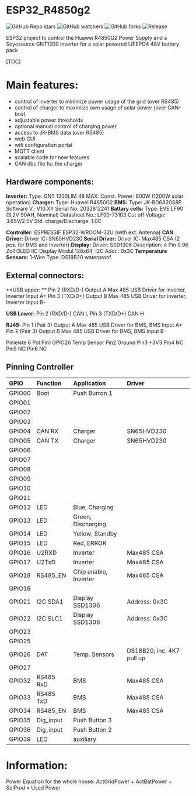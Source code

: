 # ESP32_R4850g2
![GitHub Repo stars](https://img.shields.io/github/stars/gropi75/ESP32_r4850g2?style=plastic)
![GitHub watchers](https://img.shields.io/github/watchers/gropi75/ESP32_r4850g2?style=plastic)
![GitHub forks](https://img.shields.io/github/forks/gropi75/ESP32_r4850g2?style=plastic)
![Release](https://img.shields.io/github/v/release/gropi75/ESP32_r4850g2?include_prereleases)

ESP32 project to control the Huawei R4850G2 Power Supply and a Soyosource GNT1200 inverter for a solar powered LIFEPO4 48V battery pack

[TOC]

# Main features:
- control of inverter to minimize power usage of the grid (over RS485)
- control of charger to maximize own usage of solar power (over CAN-bus)
- adjustable power thresholds
- optional manual control of charging power
- access to JK-BMS data (over RS485)
- web GUI
- wifi configuration portal
- MQTT client
- scalable code for new features
- CAN dbc file for the charger

## Hardware components:

**Inverter:**
Type: GNT 1200LIM 48
MAX: Const. Power: 800W (1200W solar operation)
**Charger:**
Type: Huawei R4850G2
**BMS:**
Type: JK-BD6A20S8P
Software V.: V10.XY
Serial No: 2032812241
**Battary cells:**
Type: EVE LF90 (3,2V 90AH, Nominal)
Datasheet No.: LF90-73103
Cut off Voltage: 3.65V/2.5V
Std. charge/Discharge: 1.0C

**Controller:** ESPRESSIF ESP32-WROOM-32U (with ext. Antenna)
**CAN Driver:**
Driver IC: SN65HVD230
**Serial Driver:**
Driver IC: Max485 CSA (2 pcs. for BMS and Inverter)
**Display:**
Driver: SSD1306
Description: 4 Pin 0.96 Zoll OLED IIC Display Modul 128x64;
I2C Addr.: 0x3C
**Temperature Sensors:**
1-Wire
Type: DS18B20 waterproof

## External connectors:

**USB upper: **
Pin 2 (RXD/D-) Output A Max 485 USB Driver for inverter, Inverter Input A+
Pin 3 (TXD/D+) Output B Max 485 USB Driver for inverter, Inverter Input B-

**USB Lower:**
Pin 2 (RXD/D-) CAN L
Pin 3 (TXD/D+) CAN H

**RJ45:**
Pin 1 (Pair 3) Output A Max 485 USB Driver for BMS, BMS Input A+
Pin 2 (Pair 3) Output B Max 485 USB Driver for BMS, BMS Input B-

Pinleiste 6 Pol
Pin1 GPIO26 Temp Sensor
Pin2 Ground
Pin3 +3V3
Pin4 NC
Pin5 NC
Pin6 NC

## Pinning Controller

| GPIO   | Function  | Application           | Driver                    |
| :----- | :-------- | :-------------------- | :------------------------ |
| GPIO00 | Boot      | Push Burron 1         |                           |
| GPIO01 |           |                       |                           |
| GPIO02 |           |                       |                           |
| GPIO03 |           |                       |                           |
| GPIO04 | CAN RX    | Charger               | SN65HVD230                |
| GPIO05 | CAN TX    | Charger               | SN65HVD230                |
| GPIO06 |           |                       |                           |
| GPIO07 |           |                       |                           |
| GPIO08 |           |                       |                           |
| GPIO09 |           |                       |                           |
| GPIO10 |           |                       |                           |
| GPIO11 |           |                       |                           |
| GPIO12 | LED       | Blue, Charging        |                           |
| GPIO13 | LED       | Green, Discharging    |                           |
| GPIO14 | LED       | Yellow, Standby       |                           |
| GPIO15 | LED       | Red, ERROR            |                           |
| GPIO16 | U2RXD     | Inverter              | Max485 CSA                |
| GPIO17 | U2TxD     | Inverter              | Max485 CSA                |
| GPIO18 | RS485_EN  | Chip enable, Inverter | Max485 CSA                |
| GPIO19 |           |                       |                           |
| GPIO21 | I2C SDA1  | Display SSD1306       | Address: 0x3C             |
| GPIO22 | I2C SLC1  | Display SSD1306       | Address: 0x3C             |
| GPIO23 |           |                       |                           |
| GPIO25 |           |                       |                           |
| GPIO26 | DAT       | Temp. Sensors         | DS18B20; inc. 4K7 pull up |
| GPIO27 |           |                       |                           |
| GPIO32 | RS485 RxD | BMS                   | Max485 CSA                |
| GPIO33 | RS485 TxD | BMS                   | Max485 CSA                |
| GPIO34 | RS485_EN  | BMS                   | Max485 CSA                |
| GPIO35 | Dig_input | Push Button 3         |                           |
| GPIO36 | Dig_input | Push Button 2         |                           |
| GPIO39 | LED       | auxiliary             |                           |

# Information:

Power Equation for the whole house: ActGridPower + ActBatPower + SolProd = Used Power
